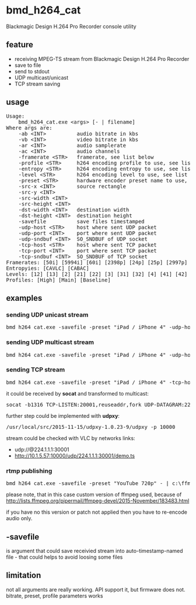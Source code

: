 # bmd_h264_cat
Blackmagic Design H.264 Pro Recorder console utility

## feature
* receiving MPEG-TS stream from Blackmagic Design H.264 Pro Recorder
* save to file
* send to stdout
* UDP multicast/unicast
* TCP stream saving

## usage
<pre>
Usage:
    bmd_h264_cat.exe &lt;args&gt; [- | filename]
Where args are:
    -ab &lt;INT&gt;          audio bitrate in kbs
    -vb &lt;INT&gt;          video bitrate in kbs
    -ar &lt;INT&gt;          audio samplerate
    -ac &lt;INT&gt;          audio channels
    -framerate &lt;STR&gt;   framerate, see list below
    -profile &lt;STR&gt;     h264 encoding profile to use, see list below
    -entropy &lt;STR&gt;     h264 encoding entropy to use, see list below
    -level &lt;STR&gt;       h264 encoding level to use, see list below
    -preset &lt;STR&gt;      hardware encoder preset name to use, see list in logs
    -src-x &lt;INT&gt;       source rectangle
    -src-y &lt;INT&gt;
    -src-width &lt;INT&gt;
    -src-height &lt;INT&gt;
    -dst-width &lt;INT&gt;   destination width
    -dst-height &lt;INT&gt;  destination height
    -savefile          save files timestamped
    -udp-host &lt;STR&gt;    host where sent UDP packet
    -udp-port &lt;INT&gt;    port where sent UDP packet
    -udp-sndbuf &lt;INT&gt;  SO_SNDBUF of UDP socket
    -tcp-host &lt;STR&gt;    host where sent TCP packet
    -tcp-port &lt;INT&gt;    port where sent TCP packet
    -tcp-sndbuf &lt;INT&gt;  SO_SNDBUF of TCP socket
Framerates: [50i] [5994i] [60i] [2398p] [24p] [25p] [2997p] [30p] [50p] [5994p] [60p]
Entropyies: [CAVLC] [CABAC]
Levels: [12] [13] [2] [21] [22] [3] [31] [32] [4] [41] [42]
Profiles: [High] [Main] [Baseline]
</pre>

## examples

### sending UDP unicast stream
<pre>bmd_h264_cat.exe -savefile -preset "iPad / iPhone 4" -udp-host 10.1.5.65 -udp-port 40001</pre>

### sending UDP multicast stream
<pre>bmd_h264_cat.exe -savefile -preset "iPad / iPhone 4" -udp-host 224.1.1.1 -udp-port 40001</pre>

### sending TCP stream
<pre>bmd_h264_cat.exe -savefile -preset "iPad / iPhone 4" -tcp-host 10.1.5.57 -tcp-port 20001</pre>

it could be received by **socat** and transformed to multicast:
<pre>socat -b1316 TCP-LISTEN:20001,reuseaddr,fork UDP-DATAGRAM:224.1.1.1:30001,ttl=10</pre>

further step could be implemented with **udpxy**:
<pre>/usr/local/src/2015-11-15/udpxy-1.0.23-9/udpxy -p 10000</pre>

stream could be checked with VLC by networks links:
* udp://@224.1.1.1:30001
* http://10.1.5.57:10000/udp/224.1.1.1:30001/demo.ts

### rtmp publishing

<pre>
bmd_h264_cat.exe -savefile -preset "YouTube 720p" - | c:\ffmpeg\bin\ffmpeg_flv_aac_seq_header.exe -f mpegts -i - -acodec copy -vcodec copy -flvflags aac_seq_header_detect -bsf:a aac_adtstoasc -f flv rtmp://a.rtmp.youtube.com/live2/foo-bar-key
</pre>

please note, that in this case custom version of ffmpeg used, because of http://lists.ffmpeg.org/pipermail/ffmpeg-devel/2015-November/183483.html

if you have no this version or patch not applied then you have to re-encode audio only.

## -savefile
is argument that could save receivied stream into auto-timestamp-named file - that could helps to avoid loosing some files

## limitation
not all arguments are really working. API support it, but firmware does not. bitrate, preset, profile parameters works
